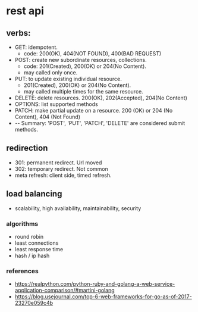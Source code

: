 # rest api

## verbs:
* GET: idempotent.
    * code: 200(OK), 404(NOT FOUND), 400(BAD REQUEST)
* POST: create new subordinate resources, collections.
    * code: 201(Created), 200(OK) or 204(No Content).
    * may called only once.
* PUT: to update existing individual resource.
    * 201(Created), 200(OK) or 204(No Content).
    * may called multiple times for the same resource.
* DELETE: delete resources. 200(OK), 202(Accepted), 204(No Content)
* OPTIONS: list supported methods
* PATCH: make partial update on a resource. 200 (OK) or 204 (No Content), 404 (Not Found)
* -- Summary: 'POST', 'PUT', 'PATCH', 'DELETE' are considered submit methods.

## redirection
* 301: permanent redirect. Url moved
* 302: temporary redirect. Not common
* meta refresh: client side, timed refresh.

## load balancing
* scalability, high availability, maintainability, security

### algorithms
* round robin
* least connections
* least response time
* hash / ip hash

### references
* https://realpython.com/python-ruby-and-golang-a-web-service-application-comparison/#martini-golang
* https://blog.usejournal.com/top-6-web-frameworks-for-go-as-of-2017-23270e059c4b
